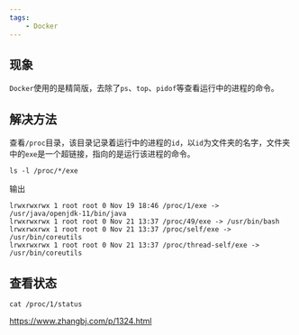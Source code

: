 ```yaml
---
tags:
    - Docker
---
```


## 现象

`Docker`使用的是精简版，去除了`ps`、`top`、`pidof`等查看运行中的进程的命令。

## 解决方法

查看`/proc`目录，该目录记录着运行中的进程的`id`，以`id`为文件夹的名字，文件夹中的`exe`是一个超链接，指向的是运行该进程的命令。

```shell
ls -l /proc/*/exe
```

输出

```shell
lrwxrwxrwx 1 root root 0 Nov 19 18:46 /proc/1/exe -> /usr/java/openjdk-11/bin/java
lrwxrwxrwx 1 root root 0 Nov 21 13:37 /proc/49/exe -> /usr/bin/bash
lrwxrwxrwx 1 root root 0 Nov 21 13:37 /proc/self/exe -> /usr/bin/coreutils
lrwxrwxrwx 1 root root 0 Nov 21 13:37 /proc/thread-self/exe -> /usr/bin/coreutils
```

## 查看状态

```shell
cat /proc/1/status
```

https://www.zhangbj.com/p/1324.html